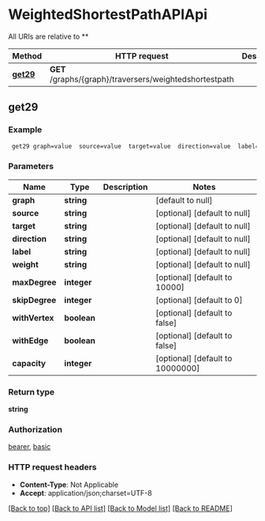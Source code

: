 # WeightedShortestPathAPIApi

All URIs are relative to **

Method | HTTP request | Description
------------- | ------------- | -------------
[**get29**](WeightedShortestPathAPIApi.md#get29) | **GET** /graphs/{graph}/traversers/weightedshortestpath | 



## get29



### Example

```bash
 get29 graph=value  source=value  target=value  direction=value  label=value  weight=value  max_degree=value  skip_degree=value  with_vertex=value  with_edge=value  capacity=value
```

### Parameters


Name | Type | Description  | Notes
------------- | ------------- | ------------- | -------------
 **graph** | **string** |  | [default to null]
 **source** | **string** |  | [optional] [default to null]
 **target** | **string** |  | [optional] [default to null]
 **direction** | **string** |  | [optional] [default to null]
 **label** | **string** |  | [optional] [default to null]
 **weight** | **string** |  | [optional] [default to null]
 **maxDegree** | **integer** |  | [optional] [default to 10000]
 **skipDegree** | **integer** |  | [optional] [default to 0]
 **withVertex** | **boolean** |  | [optional] [default to false]
 **withEdge** | **boolean** |  | [optional] [default to false]
 **capacity** | **integer** |  | [optional] [default to 10000000]

### Return type

**string**

### Authorization

[bearer](../README.md#bearer), [basic](../README.md#basic)

### HTTP request headers

- **Content-Type**: Not Applicable
- **Accept**: application/json;charset=UTF-8

[[Back to top]](#) [[Back to API list]](../README.md#documentation-for-api-endpoints) [[Back to Model list]](../README.md#documentation-for-models) [[Back to README]](../README.md)

